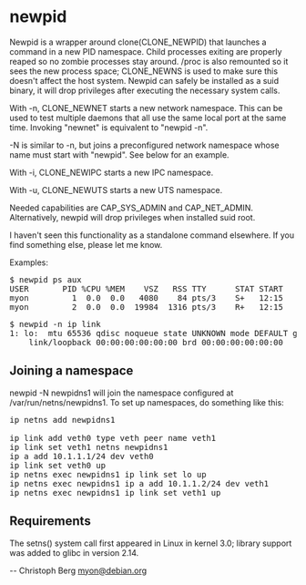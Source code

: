 newpid
======

Newpid is a wrapper around clone(CLONE_NEWPID) that launches a command
in a new PID namespace. Child processes exiting are properly reaped so no
zombie processes stay around. /proc is also remounted so it sees the new
process space; CLONE_NEWNS is used to make sure this doesn't affect the host
system. Newpid can safely be installed as a suid binary, it will drop
privileges after executing the necessary system calls.

With -n, CLONE_NEWNET starts a new network namespace. This can be used to test
multiple daemons that all use the same local port at the same time. Invoking
"newnet" is equivalent to "newpid -n".

-N is similar to -n, but joins a preconfigured network namespace whose name
must start with "newpid". See below for an example.

With -i, CLONE_NEWIPC starts a new IPC namespace.

With -u, CLONE_NEWUTS starts a new UTS namespace.

Needed capabilities are CAP_SYS_ADMIN and CAP_NET_ADMIN. Alternatively, newpid
will drop privileges when installed suid root.

I haven't seen this functionality as a standalone command elsewhere. If you
find something else, please let me know.

Examples:
<pre>
$ newpid ps aux
USER       PID %CPU %MEM    VSZ   RSS TTY      STAT START   TIME COMMAND
myon         1  0.0  0.0   4080    84 pts/3    S+   12:15   0:00 newpid ps aux
myon         2  0.0  0.0  19984  1316 pts/3    R+   12:15   0:00 ps aux
</pre>

<pre>
$ newpid -n ip link
1: lo: <LOOPBACK,UP,LOWER_UP> mtu 65536 qdisc noqueue state UNKNOWN mode DEFAULT group default
    link/loopback 00:00:00:00:00:00 brd 00:00:00:00:00:00
</pre>

Joining a namespace
-------------------

newpid -N newpidns1 will join the namespace configured at
/var/run/netns/newpidns1.  To set up namespaces, do something like this:

<pre>
ip netns add newpidns1

ip link add veth0 type veth peer name veth1
ip link set veth1 netns newpidns1
ip a add 10.1.1.1/24 dev veth0
ip link set veth0 up
ip netns exec newpidns1 ip link set lo up
ip netns exec newpidns1 ip a add 10.1.1.2/24 dev veth1
ip netns exec newpidns1 ip link set veth1 up
</pre>

Requirements
------------

The setns() system call first appeared in Linux in kernel 3.0; library support
was added to glibc in version 2.14.

 -- Christoph Berg <myon@debian.org>
